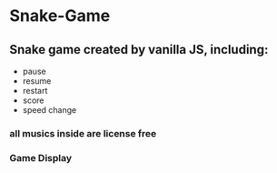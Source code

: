 # Snake-Game
## Snake game created by vanilla JS, including:
- pause
- resume 
- restart
- score
- speed change
### all musics inside are license free
### Game Display
